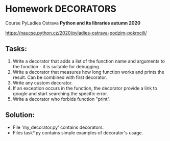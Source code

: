 # Homework DECORATORS

Course PyLadies Ostrava **Python and its libraries autumn 2020**

<https://naucse.python.cz/2020/pyladies-ostrava-podzim-pokrocili/>

## Tasks:

1. Write a decorator that adds a list of the function name and arguments to the function - it is suitable for debugging .
2. Write a decorator that measures how long function works and prints the result. Can be combined with first decorator.
3. Write any custom decorator.
4. If an exception occurs in the function, the decorator provide a link to google and start searching the specific error.
5. Write a decorator who forbids function "print".

## Solution:
* File 'my_decorator.py' contains decorators.
* Files task*.py contains simple examples of decorator's usage.
